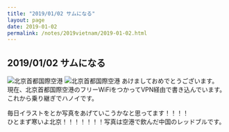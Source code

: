 ```yaml
---
title: "2019/01/02 サムになる"
layout: page
date: 2019-01-02
permalink: /notes/2019vietnam/2019-01-02.html
---
```


## 2019/01/02 サムになる
![北京首都国際空港](https://fukahorock.rock54.net/travel/2019vietnam/images/01.jpeg "北京首都国際空港") 
![北京首都国際空港](https://fukahorock.rock54.net/travel/2019vietnam/images/02.jpeg "北京首都国際空港") 
あけましておめでとうございます。  
現在、北京首都国際空港のフリーWiFiをつかってVPN経由で書き込んでいます。  
これから乗り継ぎでハノイです。  
  
毎日イラストをとか写真をあげていこうかなと思ってます！！！！  
ひとまず寒いよ北京！！！！！！！写真は空港で飲んだ中国のレッドブルです。
